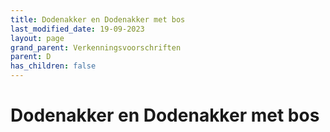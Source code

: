 ```yaml
---
title: Dodenakker en Dodenakker met bos
last_modified_date: 19-09-2023
layout: page
grand_parent: Verkenningsvoorschriften
parent: D
has_children: false
---
```


Dodenakker en Dodenakker met bos
================================

